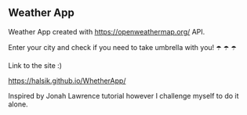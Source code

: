 ## Weather App

Weather App created with https://openweathermap.org/ API.

Enter your city and check if you need to take umbrella with you! ☂️ ☂️ ☂️

Link to the site :)

https://halsik.github.io/WhetherApp/

Inspired by Jonah Lawrence tutorial however I challenge myself to do it alone.